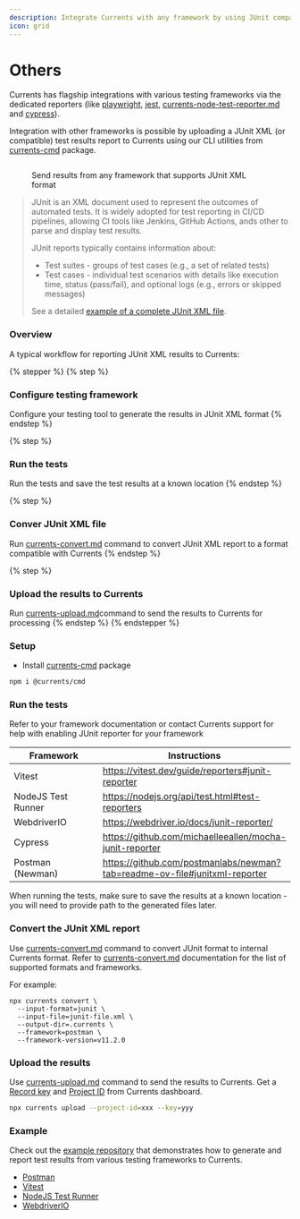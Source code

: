 ```yaml
---
description: Integrate Currents with any framework by using JUnit compatible XML reporters
icon: grid
---
```


# Others

Currents has flagship integrations with various testing frameworks via the dedicated reporters (like [playwright](playwright/ "mention"), [jest](jest/ "mention"),   [currents-node-test-reporter.md](../resources/reporters/currents-node-test-reporter.md "mention") and [cypress](cypress/ "mention")).&#x20;

Integration with other frameworks is possible by uploading a JUnit XML (or compatible) test results report to Currents using our CLI utilities from [currents-cmd](../resources/reporters/currents-cmd/ "mention") package.

<figure><img src="../.gitbook/assets/Junit XML reporter.png" alt=""><figcaption><p>Send results from any framework that supports JUnit XML format</p></figcaption></figure>

> JUnit is an XML document used to represent the outcomes of automated tests. It is widely adopted for test reporting in CI/CD pipelines, allowing CI tools like Jenkins, GitHub Actions, ands other to parse and display test results.
>
> JUnit reports typically contains information about:
>
> * Test suites - groups of test cases (e.g., a set of related tests)
> * Test cases - individual test scenarios with details like execution time, status (pass/fail), and optional logs (e.g., errors or skipped messages)
>
> See a detailed [example of a complete JUnit XML file](https://github.com/testmoapp/junitxml?tab=readme-ov-file#complete-junit-xml-example).

### Overview

A typical workflow for reporting JUnit XML results to Currents:

{% stepper %}
{% step %}
### Configure testing framework

Configure your testing tool to generate the results in JUnit XML format
{% endstep %}

{% step %}
### Run the tests

Run the tests and save the test results at a known location
{% endstep %}

{% step %}
### Conver JUnit XML file

Run [currents-convert.md](../resources/reporters/currents-cmd/currents-convert.md "mention") command to convert JUnit XML report to a format compatible with Currents
{% endstep %}

{% step %}
### Upload the results to Currents

Run [currents-upload.md](../resources/reporters/currents-cmd/currents-upload.md "mention")command to send the results to Currents for processing
{% endstep %}
{% endstepper %}

### Setup

* Install [currents-cmd](../resources/reporters/currents-cmd/ "mention") package

```bash
npm i @currents/cmd
```

### Run the tests

Refer to your framework documentation or contact Currents support for help with enabling JUnit reporter for your framework

<table><thead><tr><th width="232">Framework</th><th>Instructions</th></tr></thead><tbody><tr><td>Vitest</td><td><a href="https://vitest.dev/guide/reporters#junit-reporter">https://vitest.dev/guide/reporters#junit-reporter</a></td></tr><tr><td>NodeJS Test Runner</td><td><a href="https://nodejs.org/api/test.html#test-reporters">https://nodejs.org/api/test.html#test-reporters</a></td></tr><tr><td>WebdriverIO</td><td><a href="https://webdriver.io/docs/junit-reporter/">https://webdriver.io/docs/junit-reporter/</a></td></tr><tr><td>Cypress</td><td><a href="https://github.com/michaelleeallen/mocha-junit-reporter">https://github.com/michaelleeallen/mocha-junit-reporter</a></td></tr><tr><td>Postman (Newman)</td><td><a href="https://github.com/postmanlabs/newman?tab=readme-ov-file#junitxml-reporter">https://github.com/postmanlabs/newman?tab=readme-ov-file#junitxml-reporter</a></td></tr></tbody></table>

When running the tests, make sure to save the results at a known location - you will need to provide path to the generated files later.

### Convert the JUnit XML report

Use [currents-convert.md](../resources/reporters/currents-cmd/currents-convert.md "mention") command to convert JUnit format to internal Currents format. Refer to [currents-convert.md](../resources/reporters/currents-cmd/currents-convert.md "mention") documentation for the list of supported formats and frameworks.

For example:

```
npx currents convert \
  --input-format=junit \
  --input-file=junit-file.xml \
  --output-dir=.currents \
  --framework=postman \
  --framework-version=v11.2.0
```

### Upload the results

Use  [currents-upload.md](../resources/reporters/currents-cmd/currents-upload.md "mention") command to send the results to Currents.  Get a [Record key](../guides/record-key.md) and [Project ID](../dashboard/projects/) from Currents dashboard.

```bash
npx currents upload --project-id=xxx --key=yyy
```

### Example

Check out the [example repository](https://github.com/currents-dev/currents-junit-xml-example) that demonstrates how to generate and report test results from various testing frameworks to Currents.

* [Postman](https://github.com/currents-dev/currents-junit-xml-example/tree/main/packages/postman)
* [Vitest](https://github.com/currents-dev/currents-junit-xml-example/tree/main/packages/vitest)
* [NodeJS Test Runner](https://github.com/currents-dev/currents-junit-xml-example/tree/main/packages/nodejs-test-runner)
* [WebdriverIO](https://github.com/currents-dev/currents-junit-xml-example/tree/main/packages/wdio)
